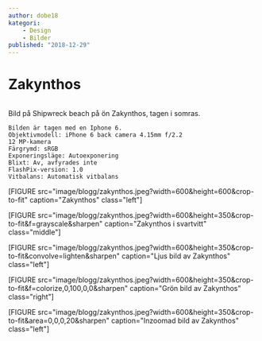 ```yaml
---
author: dobe18
kategori:
    - Design
    - Bilder
published: "2018-12-29"
---
```


Zakynthos
=========================

<picture>
    <source media="(min-width: 668px)" srcset="image/blogg/zakynthos.jpeg?width=600&height=350&crop-to-fit">
    <img src="image/blogg/zakynthos.jpeg?width=400&crop-to-fit&quality=80" alt="">
</picture>


Bild på Shipwreck beach på ön Zakynthos, tagen i somras.

<!--more-->

    Bilden är tagen med en Iphone 6.  
    Objektivmodell: iPhone 6 back camera 4.15mm f/2.2  
    12 MP-kamera  
    Färgrymd: sRGB  
    Exponeringsläge: Autoexponering  
    Blixt: Av, avfyrades inte  
    FlashPix-version: 1.0  
    Vitbalans: Automatisk vitbalans  

[FIGURE src="image/blogg/zakynthos.jpeg?width=600&height=600&crop-to-fit" caption="Zakynthos" class="left"]


[FIGURE src="image/blogg/zakynthos.jpeg?width=600&height=350&crop-to-fit&f=grayscale&sharpen" caption="Zakynthos i svartvitt" class="middle"]

[FIGURE src="image/blogg/zakynthos.jpeg?width=600&height=350&crop-to-fit&convolve=lighten&sharpen" caption="Ljus bild av Zakynthos" class="left"]


[FIGURE src="image/blogg/zakynthos.jpeg?width=600&height=350&crop-to-fit&f=colorize,0,100,0,0&sharpen" caption="Grön bild av Zakynthos" class="right"]


[FIGURE src="image/blogg/zakynthos.jpeg?width=600&height=350&crop-to-fit&area=0,0,0,20&sharpen" caption="Inzoomad bild av Zakynthos" class="left"]
